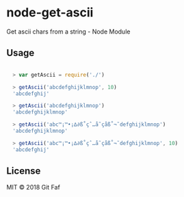 # node-get-ascii

Get ascii chars from a string - Node Module

## Usage

```javascript

  > var getAscii = require('./')

  > getAscii('abcdefghijklmnop', 10)
  'abcdefghij'

  > getAscii('abcdefghijklmnop')
  'abcdefghijklmnop'

  > getAscii('abc™¡™•¡∆∂ß˚çˆ…å˜çåß˚¬˜defghijklmnop')
  'abcdefghijklmnop'

  > getAscii('abc™¡™•¡∆∂ß˚çˆ…å˜çåß˚¬˜defghijklmnop', 10)
  'abcdefghij'

```

## License

MIT &copy; 2018 Git Faf
